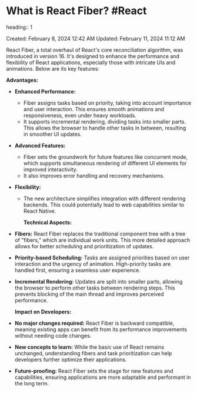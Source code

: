 # What is React Fiber? #React
heading:: 1

Created: February 8, 2024 12:42 AM
Updated: February 11, 2024 11:12 AM

React Fiber, a total overhaul of React's core reconciliation algorithm, was introduced in version 16. It's designed to enhance the performance and flexibility of React applications, especially those with intricate UIs and animations. Below are its key features:

**Advantages:**
- **Enhanced Performance:**
	- Fiber assigns tasks based on priority, taking into account importance and user interaction. This ensures smooth animations and responsiveness, even under heavy workloads.
	- It supports incremental rendering, dividing tasks into smaller parts. This allows the browser to handle other tasks in between, resulting in smoother UI updates.
- **Advanced Features:**
	- Fiber sets the groundwork for future features like concurrent mode, which supports simultaneous rendering of different UI elements for improved interactivity.
	- It also improves error handling and recovery mechanisms.
- **Flexibility:**
	- The new architecture simplifies integration with different rendering backends. This could potentially lead to web capabilities similar to React Native.
	  
	  **Technical Aspects:**
- **Fibers:** React Fiber replaces the traditional component tree with a tree of "fibers," which are individual work units. This more detailed approach allows for better scheduling and prioritization of updates.
- **Priority-based Scheduling:** Tasks are assigned priorities based on user interaction and the urgency of animation. High-priority tasks are handled first, ensuring a seamless user experience.
- **Incremental Rendering:** Updates are split into smaller parts, allowing the browser to perform other tasks between rendering steps. This prevents blocking of the main thread and improves perceived performance.
  
  **Impact on Developers:**
- **No major changes required:** React Fiber is backward compatible, meaning existing apps can benefit from its performance improvements without needing code changes.
- **New concepts to learn:** While the basic use of React remains unchanged, understanding fibers and task prioritization can help developers further optimize their applications.
- **Future-proofing:** React Fiber sets the stage for new features and capabilities, ensuring applications are more adaptable and performant in the long term.